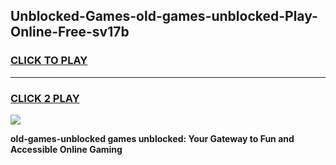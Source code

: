 
## Unblocked-Games-old-games-unblocked-Play-Online-Free-sv17b
<h3>
<a href="https://premium76.site?title=old-games-unblocked&ref=26A">CLICK TO PLAY</a></h3>
<hr>

<h3>
<a href="https://premium76.site?title=old-games-unblocked&ref=26A">CLICK 2 PLAY</a>
  
</h3>

<a href="https://premium76.site?title=old-games-unblocked&ref=26A"><img src="https://clearcache.store/games.png"></a>


**old-games-unblocked games unblocked: Your Gateway to Fun and Accessible Online Gaming**

